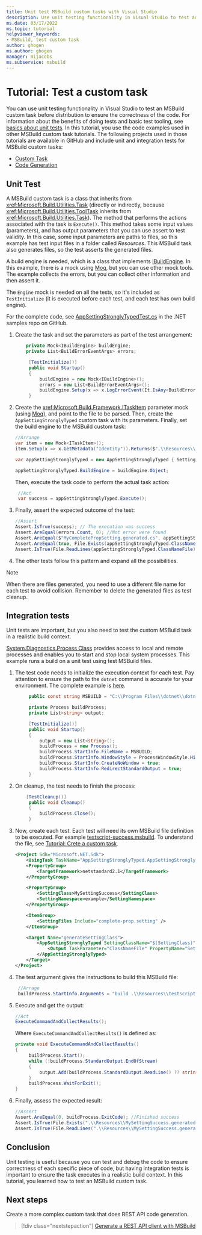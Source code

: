 ```yaml
---
title: Unit test MSBuild custom tasks with Visual Studio
description: Use unit testing functionality in Visual Studio to test an MSBuild custom task before distribution to ensure the correctness of the code.
ms.date: 03/17/2022
ms.topic: tutorial
helpviewer_keywords:
- MSBuild, test custom task
author: ghogen
ms.author: ghogen
manager: mijacobs
ms.subservice: msbuild
---
```

# Tutorial: Test a custom task

You can use unit testing functionality in Visual Studio to test an MSBuild custom task before distribution to ensure the correctness of the code. For information about the benefits of doing tests and basic test tooling, see [basics about unit tests](../test/walkthrough-creating-and-running-unit-tests-for-managed-code.md). In this tutorial, you use the code examples used in other MSBuild custom task tutorials. The following projects used in those tutorials are available in GitHub and include unit and integration tests for MSBuild custom tasks:

- [Custom Task](tutorial-custom-task-code-generation.md)
- [Code Generation](tutorial-rest-api-client-msbuild.md)

## Unit Test

A MSBuild custom task is a class that inherits from <xref:Microsoft.Build.Utilities.Task> (directly or indirectly, because <xref:Microsoft.Build.Utilities.ToolTask> inherits from <xref:Microsoft.Build.Utilities.Task>). The method that performs the actions associated with the task is `Execute()`. This method takes some input values (parameters), and has output parameters that you can use assert to test validity. In this case, some input parameters are paths to files, so this example has test input files in a folder called *Resources*. This MSBuild task also generates files, so the test asserts the generated files.

A build engine is needed, which is a class that implements [IBuildEngine](/dotnet/api/microsoft.build.framework.ibuildengine). In this example, there is a mock using [Moq](https://github.com/Moq/moq4/wiki/Quickstart), but you can use other mock tools. The example collects the errors, but you can collect other information and then assert it.

The `Engine` mock is needed on all the tests, so it's included as `TestInitialize` (it is executed before each test, and each test has own build engine).

For the complete code, see [AppSettingStronglyTypedTest.cs](https://github.com/dotnet/samples/blob/main/msbuild/custom-task-code-generation/AppSettingStronglyTyped/AppSettingStronglyTyped.Test/AppSettingStronglyTypedTest.cs) in the .NET samples repo on GitHub.

1. Create the task and set the parameters as part of the test arrangement:

   ```csharp
       private Mock<IBuildEngine> buildEngine;
       private List<BuildErrorEventArgs> errors;

        [TestInitialize()]
        public void Startup()
        {
            buildEngine = new Mock<IBuildEngine>();
            errors = new List<BuildErrorEventArgs>();
            buildEngine.Setup(x => x.LogErrorEvent(It.IsAny<BuildErrorEventArgs>())).Callback<BuildErrorEventArgs>(e => errors.Add(e));
        }
   ```

1. Create the <xref:Microsoft.Build.Framework.ITaskItem> parameter mock (using [Moq](https://github.com/Moq/moq4/wiki/Quickstart)), and point to the file to be parsed. Then, create the `AppSettingStronglyTyped` custom task with its parameters. Finally, set the build engine to the MSBuild custom task:

   ```csharp
   //Arrange
   var item = new Mock<ITaskItem>();
   item.Setup(x => x.GetMetadata("Identity")).Returns($".\\Resources\\complete-prop.setting");

   var appSettingStronglyTyped = new AppSettingStronglyTyped { SettingClassName = "MyCompletePropSetting", SettingNamespaceName = "MyNamespace", SettingFiles = new[] { item.Object } };

   appSettingStronglyTyped.BuildEngine = buildEngine.Object;
   ```

   Then, execute the task code to perform the actual task action:

   ```csharp
    //Act
    var success = appSettingStronglyTyped.Execute();
   ```

1. Finally, assert the expected outcome of the test:

   ```csharp
   //Assert
   Assert.IsTrue(success); // The execution was success
   Assert.AreEqual(errors.Count, 0); //Not error were found
   Assert.AreEqual($"MyCompletePropSetting.generated.cs", appSettingStronglyTyped.ClassNameFile); // The Task expected output
   Assert.AreEqual(true, File.Exists(appSettingStronglyTyped.ClassNameFile)); // The file was generated
   Assert.IsTrue(File.ReadLines(appSettingStronglyTyped.ClassNameFile).SequenceEqual(File.ReadLines(".\\Resources\\complete-prop-class.txt"))); // Assenting the file content
   ```

1. The other tests follow this pattern and expand all the possibilities.

> [!NOTE]
> When there are files generated, you need to use a different file name for each test to avoid collision. Remember to delete the generated files as test cleanup.

## Integration tests

Unit tests are important, but you also need to test the custom MSBuild task in a realistic build context.

[System.Diagnostics.Process Class](/dotnet/api/system.diagnostics.process) provides access to local and remote processes and enables you to start and stop local system processes. This example runs a build on a unit test using test MSBuild files.

1. The test code needs to initialize the execution context for each test. Pay attention to ensure the path to the `dotnet` command is accurate for your environment. The complete example is [here](https://github.com/dotnet/samples/blob/main/msbuild/custom-task-code-generation/AppSettingStronglyTyped/AppSettingStronglyTyped.Test/AppSettingStronglyTypedIntegrationTest.cs).

   ```csharp
        public const string MSBUILD = "C:\\Program Files\\dotnet\\dotnet.exe";

        private Process buildProcess;
        private List<string> output;

        [TestInitialize()]
        public void Startup()
        {
            output = new List<string>();
            buildProcess = new Process();
            buildProcess.StartInfo.FileName = MSBUILD;
            buildProcess.StartInfo.WindowStyle = ProcessWindowStyle.Hidden;
            buildProcess.StartInfo.CreateNoWindow = true;
            buildProcess.StartInfo.RedirectStandardOutput = true;
        }
   ```

1. On cleanup, the test needs to finish the process:

   ```csharp
       [TestCleanup()]
        public void Cleanup()
        {
            buildProcess.Close();
        }
   ```

1. Now, create each test. Each test will need its own MSBuild file definition to be executed. For example [testscript-success.msbuild](https://github.com/dotnet/samples/blob/main/msbuild/custom-task-code-generation/AppSettingStronglyTyped/AppSettingStronglyTyped.Test/Resources/testscript-success.msbuild). To understand the file, see [Tutorial: Crete a custom task](tutorial-custom-task-code-generation.md).

   ```xml
   <Project Sdk="Microsoft.NET.Sdk">
       <UsingTask TaskName="AppSettingStronglyTyped.AppSettingStronglyTyped" AssemblyFile="..\AppSettingStronglyTyped.dll" />
       <PropertyGroup>
           <TargetFramework>netstandard2.1</TargetFramework>
       </PropertyGroup>

       <PropertyGroup>
           <SettingClass>MySettingSuccess</SettingClass>
           <SettingNamespace>example</SettingNamespace>
       </PropertyGroup>

       <ItemGroup>
           <SettingFiles Include="complete-prop.setting" />
       </ItemGroup>

       <Target Name="generateSettingClass">
           <AppSettingStronglyTyped SettingClassName="$(SettingClass)" SettingNamespaceName="$(SettingNamespace)" SettingFiles="@(SettingFiles)">
               <Output TaskParameter="ClassNameFile" PropertyName="SettingClassFileName" />
           </AppSettingStronglyTyped>
       </Target>
   </Project>
   ```

1. The test argument gives the instructions to build this MSBuild file:

   ```csharp
    //Arrage
    buildProcess.StartInfo.Arguments = "build .\\Resources\\testscript-success.msbuild /t:generateSettingClass";
   ```

1. Execute and get the output:

   ```csharp
   //Act
   ExecuteCommandAndCollectResults();
   ```

   Where `ExecuteCommandAndCollectResults()` is defined as:

   ```csharp
   private void ExecuteCommandAndCollectResults()
   {
        buildProcess.Start();
        while (!buildProcess.StandardOutput.EndOfStream)
        {
            output.Add(buildProcess.StandardOutput.ReadLine() ?? string.Empty);
        }
        buildProcess.WaitForExit();
   }
   ```

1. Finally, assess the expected result:

   ```csharp
   //Assert
   Assert.AreEqual(0, buildProcess.ExitCode); //Finished success
   Assert.IsTrue(File.Exists(".\\Resources\\MySettingSuccess.generated.cs")); // the expected resource was generated
   Assert.IsTrue(File.ReadLines(".\\Resources\\MySettingSuccess.generated.cs").SequenceEqual(File.ReadLines(".\\Resources\\testscript-success-class.txt"))); // asserting the file content
   ```

## Conclusion

Unit testing is useful because you can test and debug the code to ensure correctness of each specific piece of code, but having integration tests is important to ensure the task executes in a realistic build context. In this tutorial, you learned how to test an MSBuild custom task.

## Next steps

Create a more complex custom task that does REST API code generation.

> [!div class="nextstepaction"]
> [Generate a REST API client with MSBuild](tutorial-rest-api-client-msbuild.md)
